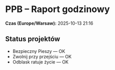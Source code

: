 # PPB – Raport godzinowy
**Czas (Europe/Warsaw):** 2025-10-13 21:16

## Status projektów
- Bezpieczny Pieszy — OK
- Zwolnij przy przejściu — OK
- Odblask ratuje życie — OK

